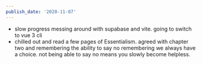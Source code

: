 ```yaml
---
publish_date: '2020-11-07'
---
```

- slow progress messing around with supabase and vite. going to switch to vue 3 cli
- chilled out and read a few pages of Essentialism. agreed with chapter two and remembering the ability to say no remembering we always have a choice. not being able to say no means you slowly become helpless.
